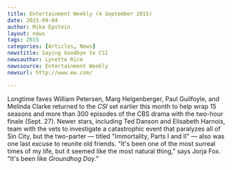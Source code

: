 ```yaml
---
title: Entertainment Weekly (4 September 2015)
date: 2015-09-04
author: Mika Epstein
layout: news
tags: 2015
categories: [Articles, News]
newstitle: Saying Goodbye to CSI
newsauthor: Lynette Rice  
newssource: Entertainment Weekly  
newsurl: http://www.ew.com/

---
```


Longtime faves William Petersen, Marg Helgenberger, Paul Guilfoyle, and Melinda Clarke returned to the *CSI* set earlier this month to help wrap 15 seasons and more than 300 episodes of the CBS drama with the two-hour finale (Sept. 27). Newer stars, including Ted Danson and Elisabeth Harnois, team with the vets to investigate a catastrophic event that paralyzes all of Sin City, but the two-parter &#8212; titled "Immortality, Parts I and II" &#8212; also was one last excuse to reunite old friends. "It's been one of the most surreal times of my life, but it seemed like the most natural thing," says Jorja Fox. "It's been like *Groundhog Day*."  
